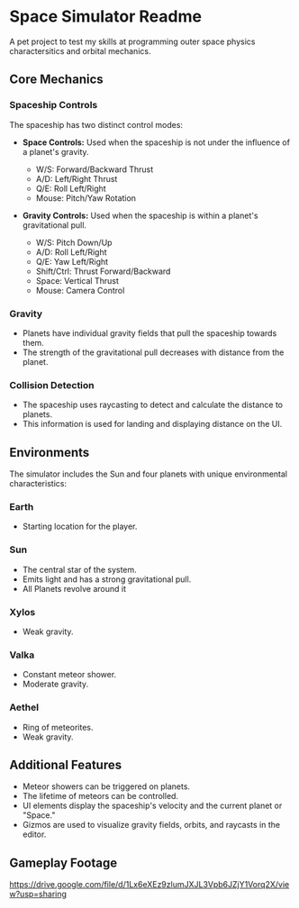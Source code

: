 # Space Simulator Readme

A pet project to test my skills at programming outer space physics charactersitics and orbital mechanics.

## Core Mechanics

### Spaceship Controls

The spaceship has two distinct control modes:

*   **Space Controls:** Used when the spaceship is not under the influence of a planet's gravity.
    *   W/S: Forward/Backward Thrust
    *   A/D: Left/Right Thrust
    *   Q/E: Roll Left/Right
    *   Mouse: Pitch/Yaw Rotation

*   **Gravity Controls:** Used when the spaceship is within a planet's gravitational pull.
    *   W/S: Pitch Down/Up
    *   A/D: Roll Left/Right
    *   Q/E: Yaw Left/Right
    *   Shift/Ctrl: Thrust Forward/Backward
    *   Space: Vertical Thrust
    *   Mouse: Camera Control

### Gravity

*   Planets have individual gravity fields that pull the spaceship towards them.
*   The strength of the gravitational pull decreases with distance from the planet.

### Collision Detection

*   The spaceship uses raycasting to detect and calculate the distance to planets.
*   This information is used for landing and displaying distance on the UI.


## Environments

The simulator includes the Sun and four planets with unique environmental characteristics:

### Earth 
*   Starting location for the player.


### Sun

*   The central star of the system.
*   Emits light and has a strong gravitational pull.
*   All Planets revolve around it

### Xylos

*   Weak gravity.

### Valka

*   Constant meteor shower.
*   Moderate gravity.

### Aethel

*   Ring of meteorites.
*   Weak gravity.

## Additional Features

*   Meteor showers can be triggered on planets.
*   The lifetime of meteors can be controlled.
*   UI elements display the spaceship's velocity and the current planet or "Space."
*   Gizmos are used to visualize gravity fields, orbits, and raycasts in the editor.

## Gameplay Footage 
https://drive.google.com/file/d/1Lx6eXEz9zlumJXJL3Vpb6JZjY1Vorq2X/view?usp=sharing
